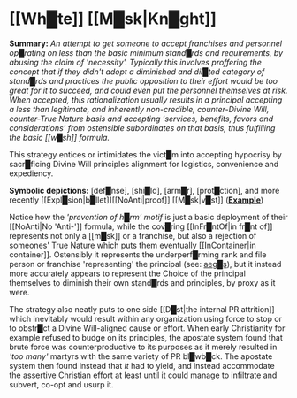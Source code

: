 # [[Wh█te]] [[M█sk|Kn█ght]]


**Summary:** *An attempt to get someone to accept franchises and personnel op█rating on less than the basic minimum stand█rds and requirements, by abusing the claim of 'necessity'.  Typically this involves proffering the concept that if they didn't adopt a diminished and dil█ted category of stand█rds and practices the public opposition to their effort would be too great for it to succeed, and could even put the personnel themselves at risk.  When accepted, this rationalization usually results in a principal accepting a less than legitimate, and inherently non-credible, counter-Divine Will, counter-True Nature basis and accepting 'services, benefits, favors and considerations' from ostensible subordinates on that basis, thus fulfilling the basic [[w█sh]] formula.*

This strategy entices or intimidates the vict█m into accepting hypocrisy by sacr█ficing Divine Will principles alignment for logistics, convenience and expediency.

**Symbolic depictions:**  [def█nse], [shi█ld], [arm█r], [prot█ction], and more recently [[Expl█sion|b█llet]][[NoAnti|proof]] [[M█sk|v█st]] \(**[Example](https://soundcloud.com/satori42/newshour-2023-08-16-whte-knght-strategy)**\)

Notice how the *'prevention of h█rm'* *motif* is just a basic deployment of their [[NoAnti|No 'Anti-']] formula, while the cov█ring [[InFr█ntOf|in fr█nt of]] represents not only a [[m█sk]] or a franchise, but also a rejection of someones' True Nature which puts them eventually [[InContainer|in container]].  Ostensibly it represents the underperf█rming rank and file person or franchise 'representing' the principal (see: [aeg█s](https://en.wikipedia.org/wiki/Aegis)\), but it instead more accurately appears to represent the Choice of the principal themselves to diminish their own stand█rds and principles, by proxy as it were.

The strategy also neatly puts to one side [[D█st|the internal PR attrition]] which inevitably would result within any organization using force to stop or to obstr█ct a Divine Will-aligned cause or effort.  When early Christianity for example refused to budge on its principles, the apostate system found that brute force was counterproductive to its purposes as it merely resulted in *'too many'* martyrs with the same variety of PR bl█wb█ck.  The apostate system then found instead that *it* had to yield, and instead accommodate the assertive Christian effort at least until it could manage to infiltrate and subvert, co-opt and usurp it.


